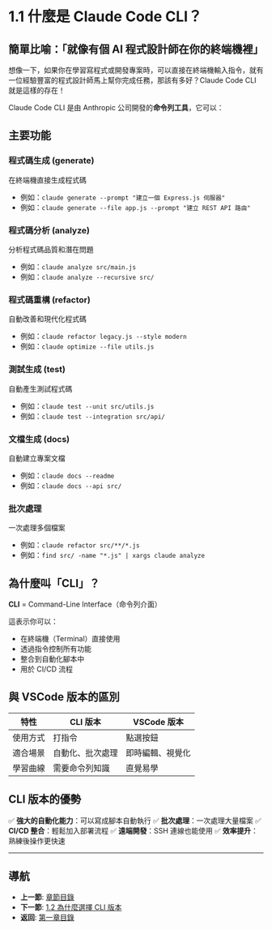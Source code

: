 # 1.1 什麼是 Claude Code CLI？

## 簡單比喻：「就像有個 AI 程式設計師在你的終端機裡」

想像一下，如果你在學習寫程式或開發專案時，可以直接在終端機輸入指令，就有一位經驗豐富的程式設計師馬上幫你完成任務，那該有多好？Claude Code CLI 就是這樣的存在！

Claude Code CLI 是由 Anthropic 公司開發的**命令列工具**，它可以：

## 主要功能

### 程式碼生成 (generate)
在終端機直接生成程式碼
- 例如：`claude generate --prompt "建立一個 Express.js 伺服器"`
- 例如：`claude generate --file app.js --prompt "建立 REST API 路由"`

### 程式碼分析 (analyze)
分析程式碼品質和潛在問題
- 例如：`claude analyze src/main.js`
- 例如：`claude analyze --recursive src/`

### 程式碼重構 (refactor)
自動改善和現代化程式碼
- 例如：`claude refactor legacy.js --style modern`
- 例如：`claude optimize --file utils.js`

### 測試生成 (test)
自動產生測試程式碼
- 例如：`claude test --unit src/utils.js`
- 例如：`claude test --integration src/api/`

### 文檔生成 (docs)
自動建立專案文檔
- 例如：`claude docs --readme`
- 例如：`claude docs --api src/`

### 批次處理
一次處理多個檔案
- 例如：`claude refactor src/**/*.js`
- 例如：`find src/ -name "*.js" | xargs claude analyze`

## 為什麼叫「CLI」？

**CLI** = Command-Line Interface（命令列介面）

這表示你可以：
- 在終端機（Terminal）直接使用
- 透過指令控制所有功能
- 整合到自動化腳本中
- 用於 CI/CD 流程

## 與 VSCode 版本的區別

| 特性 | CLI 版本 | VSCode 版本 |
|------|----------|-------------|
| 使用方式 | 打指令 | 點選按鈕 |
| 適合場景 | 自動化、批次處理 | 即時編輯、視覺化 |
| 學習曲線 | 需要命令列知識 | 直覺易學 |

## CLI 版本的優勢

✅ **強大的自動化能力**：可以寫成腳本自動執行
✅ **批次處理**：一次處理大量檔案
✅ **CI/CD 整合**：輕鬆加入部署流程
✅ **遠端開發**：SSH 連線也能使用
✅ **效率提升**：熟練後操作更快速

---

## 導航

- **上一節**: [章節目錄](./README.md)
- **下一節**: [1.2 為什麼選擇 CLI 版本](./1.2-why-cli.md)
- **返回**: [第一章目錄](./README.md)
